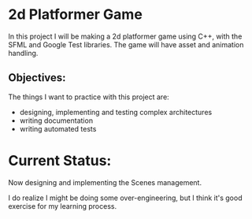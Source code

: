 # 2d Platformer Game

In this project I will be making a 2d platformer game using C++, with the SFML and Google Test libraries.
The game will have asset and animation handling.

## Objectives:
The things I want to practice with this project are:
- designing, implementing and testing complex architectures
- writing documentation
- writing automated tests

# Current Status:
Now designing and implementing the Scenes management.

I do realize I might be doing some over-engineering, but I think it's good 
exercise for my learning process.
